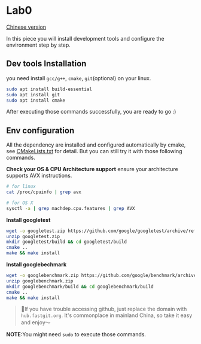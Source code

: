 # Lab0
[Chinese version](lab0-cn.md)

In this piece you will install development tools and configure the environment step by step.

## Dev tools Installation

you need install `gcc/g++`, `cmake`, `git`(optional) on your linux.

```bash
sudo apt install build-essential
sudo apt install git
sudo apt install cmake
```

After executing those commands successfully, you are ready to go :)

## Env configuration
All the dependency are installed and configured automatically by cmake, see [CMakeLists.txt](../CMakeLists.txt) for detail.
But you can still try it with those following commands.

**Check your OS & CPU Architecture support**
ensure your architecture supports AVX instructions.
```bash
# for linux
cat /proc/cpuinfo | grep avx

# for OS X
sysctl -a | grep machdep.cpu.features | grep AVX
```
**Install googletest**
```bash
wget -o googletest.zip https://github.com/google/googletest/archive/refs/tags/release-1.11.0.zip
unzip googletest.zip
mkdir googletest/build && cd googletest/build
cmake ..
make && make install
```

**Install googlebechmark**
```bash
wget -o googlebenchmark.zip https://github.com/google/benchmark/archive/refs/tags/v1.6.1.zip
unzip googlebenchmark.zip
mkdir googlebenchmark/build && cd googlebenchmark/build
cmake ..
make && make install
```
> 🌟If you have trouble accessing github, just replace the domain with `hub.fastgit.org`. It's commonplace in mainland China, so take it easy and enjoy～

**NOTE**:You might need `sudo` to execute those commands.